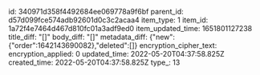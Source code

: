 id: 340971d358f4492684ee069778a9f6bf
parent_id: d57d099fce574adb92601d0c3c2acaa4
item_type: 1
item_id: 1a72f4e7464d467d810fc01a3adf9ed0
item_updated_time: 1651801127238
title_diff: "[]"
body_diff: "[]"
metadata_diff: {"new":{"order":1642143690082},"deleted":[]}
encryption_cipher_text: 
encryption_applied: 0
updated_time: 2022-05-20T04:37:58.825Z
created_time: 2022-05-20T04:37:58.825Z
type_: 13